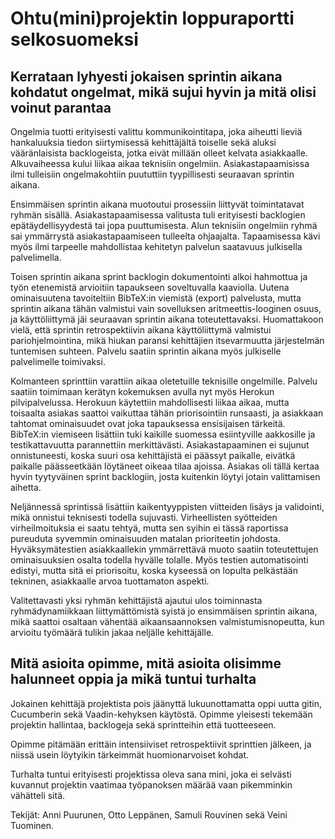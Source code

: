 Ohtu(mini)projektin loppuraportti selkosuomeksi
===

Kerrataan lyhyesti jokaisen sprintin aikana kohdatut ongelmat, mikä sujui hyvin ja mitä olisi voinut parantaa
---

Ongelmia tuotti erityisesti valittu kommunikointitapa, joka aiheutti lieviä hankaluuksia tiedon siirtymisessä kehittäjältä toiselle sekä aluksi vääränlaisista backlogeista, jotka eivät millään olleet kelvata asiakkaalle. Alkuvaiheessa kului liikaa aikaa teknisiin ongelmiin. Asiakastapaamisissa ilmi tulleisiin ongelmakohtiin puututtiin tyypillisesti seuraavan sprintin aikana.

Ensimmäisen sprintin aikana muotoutui prosessiin liittyvät toimintatavat ryhmän sisällä. Asiakastapaamisessa valitusta tuli erityisesti backlogien epätäydellisyydestä tai jopa puuttumisesta. Alun teknisiin ongelmiin ryhmä sai ymmärrystä asiakastapaamiseen tulleelta ohjaajalta. Tapaamisessa kävi myös ilmi tarpeelle mahdollistaa kehitetyn palvelun saatavuus julkisella palvelimella.

Toisen sprintin aikana sprint backlogin dokumentointi alkoi hahmottua ja työn etenemistä arvioitiin tapaukseen soveltuvalla kaaviolla. Uutena ominaisuutena tavoiteltiin BibTeX:in viemistä (export) palvelusta, mutta sprintin aikana tähän valmistui vain sovelluksen aritmeettis-looginen osuus, ja käyttöliittymä jäi seuraavan sprintin aikana toteutettavaksi. Huomattakoon vielä, että sprintin retrospektiivin aikana käyttöliittymä valmistui pariohjelmointina, mikä hiukan paransi kehittäjien itsevarmuutta järjestelmän tuntemisen suhteen. Palvelu saatiin sprintin aikana myös julkiselle palvelimelle toimivaksi.

Kolmanteen sprinttiin varattiin aikaa oletetuille teknisille ongelmille. Palvelu saatiin toimimaan kerätyn kokemuksen avulla nyt myös Herokun pilvipalvelussa. Herokuun käytettiin mahdollisesti liikaa aikaa, mutta toisaalta asiakas saattoi vaikuttaa tähän priorisointiin runsaasti, ja asiakkaan tahtomat ominaisuudet ovat joka tapauksessa ensisijaisen tärkeitä. BibTeX:in viemiseen lisättiin tuki kaikille suomessa esiintyville aakkosille ja testikattavuutta parannettiin merkittävästi. Asiakastapaaminen ei sujunut onnistuneesti, koska suuri osa kehittäjistä ei päässyt paikalle, eivätkä paikalle päässeetkään löytäneet oikeaa tilaa ajoissa. Asiakas oli tällä kertaa hyvin tyytyväinen sprint backlogiin, josta kuitenkin löytyi jotain valittamisen aihetta.

Neljännessä sprintissä lisättiin kaikentyyppisten viitteiden lisäys ja validointi, mikä onnistui teknisesti todella sujuvasti. Virheellisten syötteiden virheilmoituksia ei saatu tehtyä, mutta sen syihin ei tässä raportissa pureuduta syvemmin ominaisuuden matalan prioriteetin johdosta. Hyväksymätestien asiakkaallekin ymmärrettävä muoto saatiin toteutettujen ominaisuuksien osalta todella hyvälle tolalle. Myös testien automatisointi edistyi, mutta sitä ei priorisoitu, koska kyseessä on lopulta pelkästään tekninen, asiakkaalle arvoa tuottamaton aspekti.

Valitettavasti yksi ryhmän kehittäjistä ajautui ulos toiminnasta ryhmädynamiikkaan liittymättömistä syistä jo ensimmäisen sprintin aikana, mikä saattoi osaltaan vähentää aikaansaannoksen valmistumisnopeutta, kun arvioitu työmäärä tulikin jakaa neljälle kehittäjälle.

Mitä asioita opimme, mitä asioita olisimme halunneet oppia ja mikä tuntui turhalta
---

Jokainen kehittäjä projektista pois jäänyttä lukuunottamatta oppi uutta gitin, Cucumberin sekä Vaadin-kehyksen käytöstä. Opimme yleisesti tekemään projektin hallintaa, backlogeja sekä sprintteihin että tuotteeseen.

Opimme pitämään erittäin intensiiviset retrospektiivit sprinttien jälkeen, ja niissä usein löytyikin tärkeimmät huomionarvoiset kohdat.

Turhalta tuntui erityisesti projektissa oleva sana mini, joka ei selvästi kuvannut projektin vaatimaa työpanoksen määrää vaan pikemminkin vähätteli sitä.

Tekijät: Anni Puurunen, Otto Leppänen, Samuli Rouvinen sekä Veini Tuominen.
